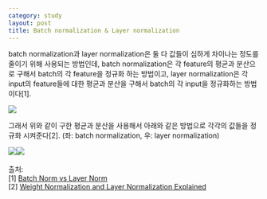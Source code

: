 ```yaml
---
category: study
layout: post
title: Batch normalization & Layer normalization
---
```


batch normalization과 layer normalization은 둘 다 값들이 심하게 차이나는 정도를 줄이기 위해 사용되는 방법인데, 
batch normalization은 각 feature의 평균과 분산으로 구해서 batch의 각 feature을 정규화 하는 방법이고, 
layer normalization은 각 input의 feature들에 대한 평균과 분산을 구해서 batch의 각 input을 정규화하는 방법이다[1].

<img src="https://gityunjae.github.io/images/bnln.png">

그래서 위와 같이 구한 평균과 분산을 사용해서 아래와 같은 방법으로 각각의 값들을 정규화 시켜준다[2]. (좌: batch normalization, 우: layer normalization)

<div style="float: left;">
  <img src="https://gityunjae.github.io/images/bn.png">
</div>
<div style="float: left;">
  <img src="https://gityunjae.github.io/images/ln.png">
</div>

<br><br>
출처: <br>
[1] <a href="https://yonghyuc.wordpress.com/2020/03/04/batch-norm-vs-layer-norm/">Batch Norm vs Layer Norm</a><br>
[2] <a href="https://mlexplained.com/2018/01/13/weight-normalization-and-layer-normalization-explained-normalization-in-deep-learning-part-2/">Weight Normalization and Layer Normalization Explained</a>
